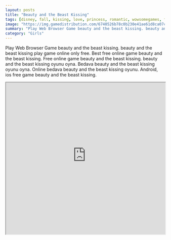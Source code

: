 ```yaml
---
layout: posts
title: "Beauty and the Beast Kissing"
tags: [disney, fall, kissing, love, princess, romantic, wowsomegames, free, online, games, oyna, game, free, games, play, play, games]
image: "https://img.gamedistribution.com/6740526b78c0b230e41ae61d8ca07cf5.jpg"
summary: "Play Web Browser Game beauty and the beast kissing. beauty and the beast kissing play game online only free. Best free online game beauty and the beast kissing. Free online game beauty and the beast kissing. beauty and the beast kissing oyunu oyna. Bedava beauty and the beast kissing oyunu oyna. Online bedava beauty and the beast kissing oyunu. Android, ios free game beauty and the beast kissing."
category: "Girls"
---
```


Play Web Browser Game beauty and the beast kissing. beauty and the beast kissing play game online only free. Best free online game beauty and the beast kissing. Free online game beauty and the beast kissing. beauty and the beast kissing oyunu oyna. Bedava beauty and the beast kissing oyunu oyna. Online bedava beauty and the beast kissing oyunu. Android, ios free game beauty and the beast kissing.

<iframe width="100%" height="480px;" src="https://flash.gamedistribution.com?game=6740526b78c0b230e41ae61d8ca07cf5"></iframe>